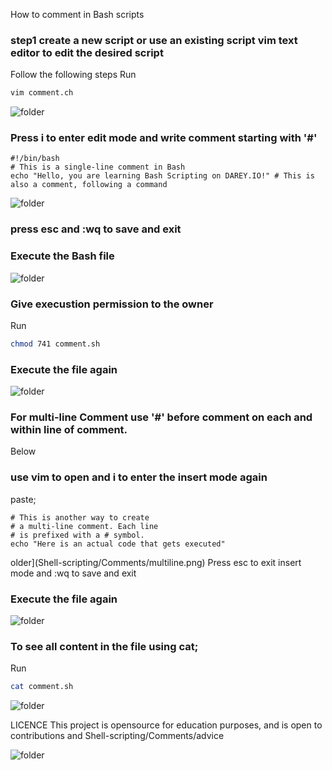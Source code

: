 How to comment in Bash scripts
### step1 create a new script or use an existing script vim text editor to edit the desired script
Follow the following steps
Run
```bash
vim comment.ch
```
![folder](Shell-scripting/Comments/comment.png)

### Press i to enter edit mode and write comment starting with '#'
```
#!/bin/bash
# This is a single-line comment in Bash
echo "Hello, you are learning Bash Scripting on DAREY.IO!" # This is also a comment, following a command
```

![folder](Shell-scripting/Comments/one-line.png)

### press esc and :wq to save and exit
### Execute the Bash file 

![folder](Shell-scripting/Comments/run.png)
### Give execustion permission to the owner
Run
```bash
chmod 741 comment.sh
```
### Execute the file again

![folder](Shell-scripting/Comments/running.png)

### For multi-line Comment use '#' before comment on each and within line of comment. 
Below
### use vim to open and i to enter the insert mode again
paste;
```
# This is another way to create
# a multi-line comment. Each line
# is prefixed with a # symbol.
echo "Here is an actual code that gets executed"
```
older](Shell-scripting/Comments/multiline.png)
Press esc to exit insert mode and :wq to save and exit
###  Execute the file again

![folder](Shell-scripting/Comments/multirunning.png)
### To see all content in the file using cat;
Run
```bash
cat comment.sh
```

![folder](Shell-scripting/Comments/catsh.png)

LICENCE
This project is opensource for education purposes, and is open to contributions and Shell-scripting/Comments/advice

![folder](Shell-scripting/Comments/foldersuccess.png)
